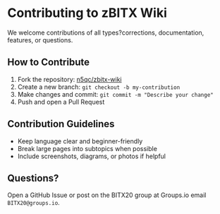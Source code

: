 # Contributing to zBITX Wiki

We welcome contributions of all types?corrections, documentation, features, or questions.

## How to Contribute

1. Fork the repository: [n5qc/zbitx-wiki](https://github.com/n5qc/zbitx-wiki)
2. Create a new branch: `git checkout -b my-contribution`
3. Make changes and commit: `git commit -m "Describe your change"`
4. Push and open a Pull Request

## Contribution Guidelines

- Keep language clear and beginner-friendly
- Break large pages into subtopics when possible
- Include screenshots, diagrams, or photos if helpful

## Questions?

Open a GitHub Issue or post on the BITX20 group at Groups.io  email `BITX20@groups.io`.
